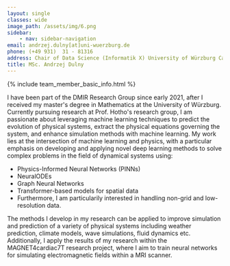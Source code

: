 ```yaml
---
layout: single
classes: wide
image_path: /assets/img/6.png
sidebar:
    - nav: sidebar-navigation
email: andrzej.dulny[at]uni-wuerzburg.de
phone: (+49 931)  31 - 81316
address: Chair of Data Science (Informatik X) University of Würzburg Campus Hubland Nord Emil-Fischer-Straße 50 97074 Würzburg Germany
title: MSc. Andrzej Dulny
---
```


{% include team_member_basic_info.html %}


I have been part of the DMIR Research Group since early 2021, after I received my master's degree in Mathematics at the University of Würzburg.
Currently pursuing research at Prof. Hotho's research group, I am passionate about leveraging machine learning techniques to predict the evolution of physical systems,
extract the physical equations governing the system, and enhance simulation methods with machine learning. My work lies at the intersection of machine learning and physics,
with a particular emphasis on developing and applying novel deep learning methods to solve complex problems in the field of dynamical systems using:



- Physics-Informed Neural Networks (PINNs)
- NeuralODEs
- Graph Neural Networks
- Transformer-based models for spatial data
- Furthermore, I am particularily interested in handling non-grid and low-resolution data.


The methods I develop in my research can be applied to improve simulation and prediction of a variety of physical systems including weather prediction, climate models, wave simulations, fluid dynamics etc. Additionally, I apply the results of my research within the MAGNET4cardiac7T research project, where I aim to train neural networks for simulating electromagnetic fields within a MRI scanner.


